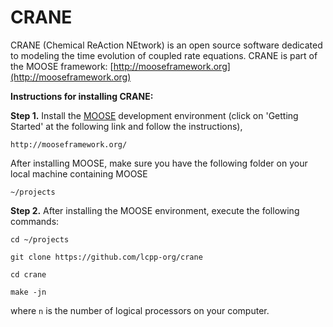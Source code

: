 CRANE
=====

CRANE (Chemical ReAction NEtwork) is an open source software dedicated to modeling the time evolution of coupled rate equations. CRANE is part of the MOOSE framework: [http://mooseframework.org](http://mooseframework.org)

**Instructions for installing CRANE:**

**Step 1.** Install the [MOOSE](http://mooseframework.org/) development environment (click on 'Getting Started' at the following link and follow the instructions),

`http://mooseframework.org/`

After installing MOOSE, make sure you have the following folder on your local machine containing MOOSE

`~/projects`

**Step 2.** After installing the MOOSE environment, execute the following commands:

`cd ~/projects`

`git clone https://github.com/lcpp-org/crane`

`cd crane`

`make -jn` 

where `n` is the number of logical processors on your computer. 
